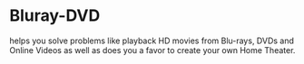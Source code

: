 # Bluray-DVD
helps you solve problems like playback HD movies from Blu-rays, DVDs and Online Videos as well as does you a favor to create your own Home Theater.
